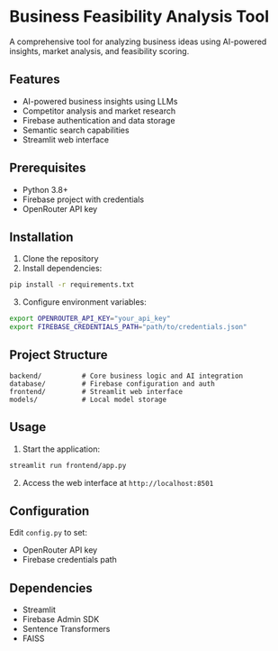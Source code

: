 # Business Feasibility Analysis Tool

A comprehensive tool for analyzing business ideas using AI-powered insights, market analysis, and feasibility scoring.

## Features
- AI-powered business insights using LLMs
- Competitor analysis and market research
- Firebase authentication and data storage
- Semantic search capabilities
- Streamlit web interface

## Prerequisites
- Python 3.8+
- Firebase project with credentials
- OpenRouter API key

## Installation
1. Clone the repository
2. Install dependencies:
```bash
pip install -r requirements.txt
```

3. Configure environment variables:
```bash
export OPENROUTER_API_KEY="your_api_key"
export FIREBASE_CREDENTIALS_PATH="path/to/credentials.json"
```

## Project Structure
```
backend/          # Core business logic and AI integration
database/         # Firebase configuration and auth
frontend/         # Streamlit web interface
models/           # Local model storage
```

## Usage
1. Start the application:
```bash
streamlit run frontend/app.py
```

2. Access the web interface at `http://localhost:8501`

## Configuration
Edit `config.py` to set:
- OpenRouter API key
- Firebase credentials path

## Dependencies
- Streamlit
- Firebase Admin SDK
- Sentence Transformers
- FAISS
